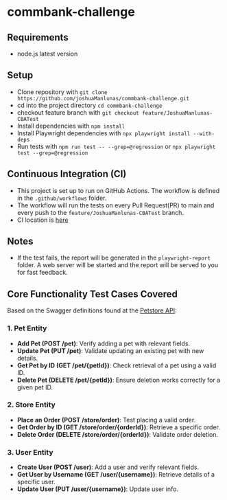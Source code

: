 # commbank-challenge

## Requirements
- node.js latest version

## Setup

- Clone repository with `git clone https://github.com/joshuaManlunas/commbank-challenge.git`
- cd into the project directory `cd commbank-challenge`
- checkout feature branch with `git checkout feature/JoshuaManlunas-CBATest`
- Install dependencies with `npm install`
- Install Playwright dependencies with `npx playwright install --with-deps`
- Run tests with `npm run test -- --grep=@regression` or `npx playwright test --grep=@regression`

## Continuous Integration (CI)
- This project is set up to run on GitHub Actions. The workflow is defined in the `.github/workflows` folder.
- The workflow will run the tests on every Pull Request(PR) to main and every push to the `feature/JoshuaManlunas-CBATest` branch.
- CI location is [here](https://github.com/joshuaManlunas/commbank-challenge/actions)

## Notes
- If the test fails, the report will be generated in the `playwright-report` folder. A web server will be started and the report will be served to you for fast feedback.

## Core Functionality Test Cases Covered

Based on the Swagger definitions found at the [Petstore API](https://petstore.swagger.io/#/):

### 1. **Pet Entity**
- **Add Pet (POST /pet)**: Verify adding a pet with relevant fields.
- **Update Pet (PUT /pet)**: Validate updating an existing pet with new details.
- **Get Pet by ID (GET /pet/{petId})**: Check retrieval of a pet using a valid ID.
- **Delete Pet (DELETE /pet/{petId})**: Ensure deletion works correctly for a given pet ID.

### 2. **Store Entity**
- **Place an Order (POST /store/order)**: Test placing a valid order.
- **Get Order by ID (GET /store/order/{orderId})**: Retrieve a specific order.
- **Delete Order (DELETE /store/order/{orderId})**: Validate order deletion.

### 3. **User Entity**
- **Create User (POST /user)**: Add a user and verify relevant fields.
- **Get User by Username (GET /user/{username})**: Retrieve details of a specific user.
- **Update User (PUT /user/{username})**: Update user info.